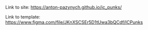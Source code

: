 
Link to site: https://anton-pazynych.github.io/ic_punks/

Link to template: https://www.figma.com/file/JKnXSCSEr5D1tUwa3bQCdf/ICPunks 
